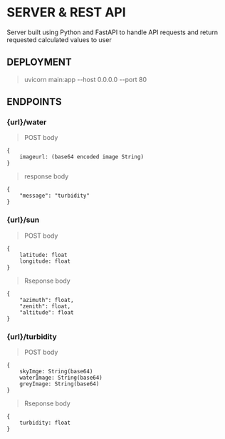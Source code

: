# SERVER & REST API
Server built using Python and FastAPI to handle API requests and return requested calculated values to user


## DEPLOYMENT

> uvicorn main:app --host 0.0.0.0 --port 80


## ENDPOINTS

### **{url}/water**

> POST body
```
{
    imageurl: (base64 encoded image String)
}
```

> response body
```
{
    "message": "turbidity"
}
```
### **{url}/sun**

> POST body
```
{
    latitude: float
    longitude: float
}
```

> Rseponse body
```
{
    "azimuth": float,
    "zenith": float,
    "altitude": float
}
```

### **{url}/turbidity**

> POST body
```
{
    skyImge: String(base64)
    waterImage: String(base64)
    greyImage: String(base64)
}
```

> Rseponse body
```
{
    turbidity: float
}
```